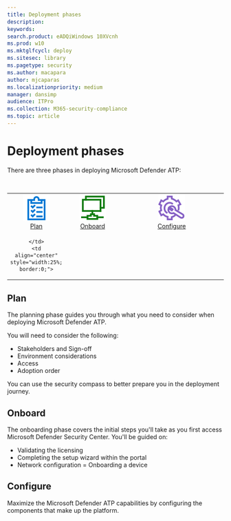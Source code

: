 ```yaml
---
title: Deployment phases
description: 
keywords: 
search.product: eADQiWindows 10XVcnh
ms.prod: w10
ms.mktglfcycl: deploy
ms.sitesec: library
ms.pagetype: security
ms.author: macapara
author: mjcaparas
ms.localizationpriority: medium
manager: dansimp
audience: ITPro
ms.collection: M365-security-compliance  
ms.topic: article
---
```


# Deployment phases

There are three phases in deploying Microsoft Defender ATP:


<br>
<table border="0" width="100%" align="center">
  <tr style="text-align:center;">
    <td align="center" style="width:25%; border:0;">
      <a href= "/windows/microsoft-defender-atp/prepare-deployment"> 
        <img src="images/plan.png" alt="Plan to deploy Microsoft Defender ATP" title="Plan" />
      <br/>Plan </a><br>
    </td>
     <td align="center">
      <a href="/windows/microsoft-defender-atp/production-deployment">
        <img src="images/oboard.png" alt="Onboard to the Microsoft Defender ATP service" title="Onboard to Microsoft Defender ATP" />
      <br/>Onboard </a><br>
    </td>
    <td align="center">
      <a href="/windows/microsoft-defender-atp/configure">
        <img src="images/configure.png" alt="Configure capabilities" title="Configure capabilities" />
      <br/>Configure </a><br>
</td>
  </tr>
  <tr style="text-align:center;">
    <td align="center" style="width:25%; border:0;">
     
    </td>
    <td align="center" style="width:25%; border:0;">
     
</td>
    <td align="center" style="width:25%; border:0;">
</td>    
  </tr>
</table>

## Plan 
The planning phase guides you through what you need to consider when deploying Microsoft Defender ATP. 

You will need to consider the following:
- Stakeholders and Sign-off
- Environment considerations
- Access 
- Adoption order

You can use the security compass to better prepare you in the deployment journey. 

## Onboard
The onboarding phase covers the initial steps you'll take as you first access Microsoft Defender Security Center. You'll be guided on:

- Validating the licensing
- Completing the setup wizard within the portal
- Network configuration
= Onboarding a device 

## Configure
Maximize the Microsoft Defender ATP capabilities by configuring the components that make up the platform. 